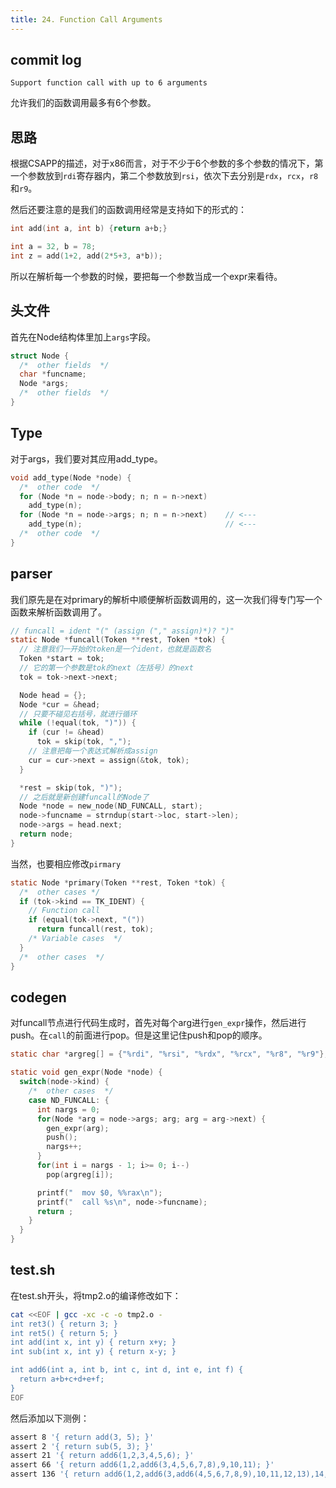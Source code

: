 ```yaml
---
title: 24. Function Call Arguments
---
```


## commit log

```plaintext
Support function call with up to 6 arguments
```

允许我们的函数调用最多有6个参数。

## 思路

根据CSAPP的描述，对于x86而言，对于不少于6个参数的多个参数的情况下，第一个参数放到`rdi`寄存器内，第二个参数放到`rsi`，依次下去分别是`rdx`，`rcx`，`r8`和`r9`。

然后还要注意的是我们的函数调用经常是支持如下的形式的：

```c
int add(int a, int b) {return a+b;}

int a = 32, b = 78;
int z = add(1+2, add(2*5+3, a*b));
```

所以在解析每一个参数的时候，要把每一个参数当成一个expr来看待。

## 头文件

首先在Node结构体里加上`args`字段。

```c
struct Node {
  /*  other fields  */ 
  char *funcname;
  Node *args;
  /*  other fields  */
}
```

## Type

对于args，我们要对其应用add_type。

```c
void add_type(Node *node) {
  /*  other code  */
  for (Node *n = node->body; n; n = n->next)
    add_type(n);
  for (Node *n = node->args; n; n = n->next)    // <---
    add_type(n);                                // <---
  /*  other code  */
}
```

## parser

我们原先是在对primary的解析中顺便解析函数调用的，这一次我们得专门写一个函数来解析函数调用了。

```c
// funcall = ident "(" (assign ("," assign)*)? ")"
static Node *funcall(Token **rest, Token *tok) {
  // 注意我们一开始的token是一个ident，也就是函数名
  Token *start = tok;
  // 它的第一个参数是tok的next（左括号）的next
  tok = tok->next->next;

  Node head = {};
  Node *cur = &head;
  // 只要不碰见右括号，就进行循环
  while (!equal(tok, ")")) {
    if (cur != &head)
      tok = skip(tok, ",");
    // 注意把每一个表达式解析成assign
    cur = cur->next = assign(&tok, tok);
  }

  *rest = skip(tok, ")");
  // 之后就是新创建funcall的Node了
  Node *node = new_node(ND_FUNCALL, start);
  node->funcname = strndup(start->loc, start->len);
  node->args = head.next;
  return node;
}
```

当然，也要相应修改`pirmary`

```c
static Node *primary(Token **rest, Token *tok) {
  /*  other cases */
  if (tok->kind == TK_IDENT) {
    // Function call
    if (equal(tok->next, "("))
      return funcall(rest, tok);
    /* Variable cases  */ 
  }
  /*  other cases  */
}
```

## codegen

对funcall节点进行代码生成时，首先对每个arg进行`gen_expr`操作，然后进行push。在`call`的前面进行pop。但是这里记住push和pop的顺序。

```c
static char *argreg[] = {"%rdi", "%rsi", "%rdx", "%rcx", "%r8", "%r9"};

static void gen_expr(Node *node) {
  switch(node->kind) {
    /*  other cases  */
    case ND_FUNCALL: {
      int nargs = 0;
      for(Node *arg = node->args; arg; arg = arg->next) {
        gen_expr(arg);
        push();
        nargs++;
      }
      for(int i = nargs - 1; i>= 0; i--) 
        pop(argreg[i]);

      printf("  mov $0, %%rax\n");
      printf("  call %s\n", node->funcname);
      return ;
    }
  }
}
```

## test.sh

在test.sh开头，将tmp2.o的编译修改如下：

```bash
cat <<EOF | gcc -xc -c -o tmp2.o -
int ret3() { return 3; }
int ret5() { return 5; }
int add(int x, int y) { return x+y; }
int sub(int x, int y) { return x-y; }

int add6(int a, int b, int c, int d, int e, int f) {
  return a+b+c+d+e+f;
}
EOF
```

然后添加以下测例：

```bash
assert 8 '{ return add(3, 5); }'
assert 2 '{ return sub(5, 3); }'
assert 21 '{ return add6(1,2,3,4,5,6); }'
assert 66 '{ return add6(1,2,add6(3,4,5,6,7,8),9,10,11); }'
assert 136 '{ return add6(1,2,add6(3,add6(4,5,6,7,8,9),10,11,12,13),14,15,16); }'
```

‍
